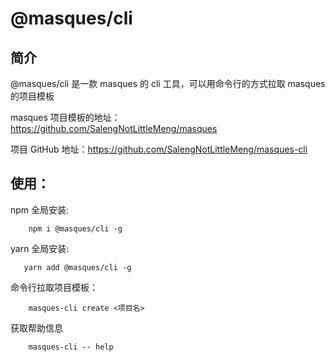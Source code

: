 # @masques/cli

## 简介

@masques/cli 是一款 masques 的 cli 工具，可以用命令行的方式拉取 masques 的项目模板

masques 项目模板的地址：https://github.com/SalengNotLittleMeng/masques

项目 GitHub 地址：https://github.com/SalengNotLittleMeng/masques-cli

## 使用：

npm 全局安装:

```shell
    npm i @masques/cli -g
```

yarn 全局安装:

```shell
   yarn add @masques/cli -g
```

命令行拉取项目模板：

```shell
    masques-cli create <项目名>
```

获取帮助信息

```shell
    masques-cli -- help
```
